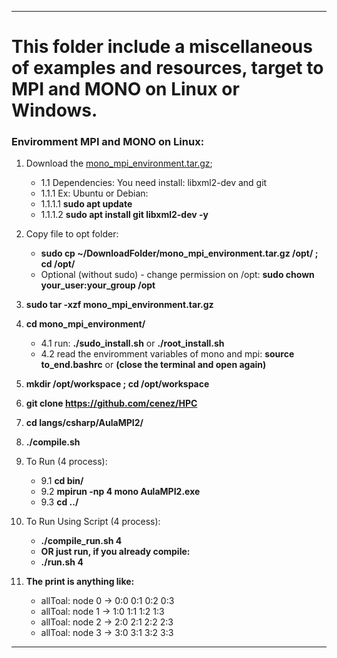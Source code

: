 ----

# This folder include a miscellaneous of examples and resources, target to **MPI** and **MONO** on Linux or Windows.
### Enviromment MPI and MONO on Linux:
1. Download the [mono_mpi_environment.tar.gz](https://drive.google.com/file/d/1juuCPMtXjgo2edPJn9GzRNpVGQQRMaVW/view?usp=sharing);
     - 1.1 Dependencies: You need install: libxml2-dev and git
     - 1.1.1 Ex: Ubuntu or Debian: 
     - 1.1.1.1 **sudo apt update**
     - 1.1.1.2 **sudo apt install git libxml2-dev -y**
2. Copy file to opt folder:
     * **sudo cp ~/DownloadFolder/mono_mpi_environment.tar.gz /opt/ ; cd /opt/**
     * Optional (without sudo) - change permission on /opt: **sudo chown your_user:your_group /opt**
3. **sudo tar -xzf mono_mpi_environment.tar.gz**
4. **cd mono_mpi_environment/**
     - 4.1 run: **./sudo_install.sh** or **./root_install.sh**
     - 4.2 read the enviromment variables of mono and mpi: **source to_end.bashrc** or **(close the terminal and open again)**
5. **mkdir /opt/workspace ; cd /opt/workspace**
6. **git clone https://github.com/cenez/HPC**
7. **cd langs/csharp/AulaMPI2/**
8. **./compile.sh**
9. To Run (4 process):
     - 9.1 **cd bin/**
     - 9.2 **mpirun -np 4 mono AulaMPI2.exe**
     - 9.3 **cd ../**
10. To Run Using Script (4 process):
     - **./compile_run.sh 4**
     - **OR just run, if you already compile:**
     - **./run.sh 4**

11. **The print is anything like:**
     * allToal: node 0 -> 0:0 0:1 0:2 0:3
     * allToal: node 1 -> 1:0 1:1 1:2 1:3
     * allToal: node 2 -> 2:0 2:1 2:2 2:3
     * allToal: node 3 -> 3:0 3:1 3:2 3:3

----
